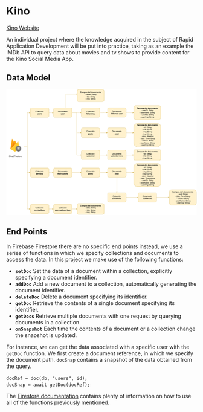 # Kino

[Kino Website](https://watching-b9991.web.app)

An individual project where the knowledge acquired in the subject of Rapid Application Development will be put into practice, taking as an example the IMDb API to query data about movies and tv shows to provide content for the Kino Social Media App.

## Data Model

<img src="docs/dataModel.png">

## End Points

In Firebase Firestore there are no specific end points instead, we use a series of functions in which we specify collections and documents to access the data. In this project we make use of the following functions:
* **`setDoc`** Set the data of a document within a collection, explicitly specifying a document identifier.
* **`addDoc`** Add a new document to a collection, automatically generating the document identifier.
* **`deleteDoc`** Delete a document specifying its identifier.
* **`getDoc`** Retrieve the contents of a single document specifying its identifier.
* **`getDocs`** Retrieve multiple documents with one request by querying documents in a collection.
* **`onSnapshot`** Each time the contents of a document or a collection change the snapshot is updated.

For instance, we can get the data associated with a specific user with the `getDoc` function. We first create a document reference, in which we specify the document path. `docSnap` contains a snapshot of the data obtained from the query.

`docRef = doc(db, "users", id);` <br>
`docSnap = await getDoc(docRef);`

The [Firestore documentation](https://firebase.google.com/docs/firestore) contains plenty of information on how to use all of the functions previously mentioned. 
